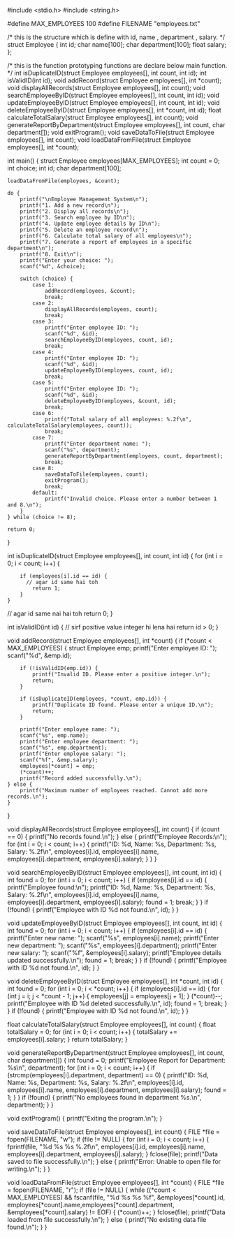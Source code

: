 #include <stdio.h>
#include <string.h>

#define MAX_EMPLOYEES 100
#define FILENAME "employees.txt"

/*
this is the structure which is define with id, name , department , salary.
*/
struct Employee {
    int id;
    char name[100];
    char department[100];
    float salary;
};

/*
this is the function prototyping functions are declare below main function.
*/
int isDuplicateID(struct Employee employees[], int count, int id);
int isValidID(int id);
void addRecord(struct Employee employees[], int *count);
void displayAllRecords(struct Employee employees[], int count);
void searchEmployeeByID(struct Employee employees[], int count, int id);
void updateEmployeeByID(struct Employee employees[], int count, int id);
void deleteEmployeeByID(struct Employee employees[], int *count, int id);
float calculateTotalSalary(struct Employee employees[], int count);
void generateReportByDepartment(struct Employee employees[], int count, char department[]);
void exitProgram();
void saveDataToFile(struct Employee employees[], int count);
void loadDataFromFile(struct Employee employees[], int *count);





int main() {
    struct Employee employees[MAX_EMPLOYEES];
    int count = 0;
    int choice;
    int id;
    char department[100];

    loadDataFromFile(employees, &count);

    do {
        printf("\nEmployee Management System\n");
        printf("1. Add a new record\n");
        printf("2. Display all records\n");
        printf("3. Search employee by ID\n");
        printf("4. Update employee details by ID\n");
        printf("5. Delete an employee record\n");
        printf("6. Calculate total salary of all employees\n");
        printf("7. Generate a report of employees in a specific department\n");
        printf("8. Exit\n");
        printf("Enter your choice: ");
        scanf("%d", &choice);

        switch (choice) {
            case 1:
                addRecord(employees, &count);
                break;
            case 2:
                displayAllRecords(employees, count);
                break;
            case 3:
                printf("Enter employee ID: ");
                scanf("%d", &id);
                searchEmployeeByID(employees, count, id);
                break;
            case 4:
                printf("Enter employee ID: ");
                scanf("%d", &id);
                updateEmployeeByID(employees, count, id);
                break;
            case 5:
                printf("Enter employee ID: ");
                scanf("%d", &id);
                deleteEmployeeByID(employees, &count, id);
                break;
            case 6:
                printf("Total salary of all employees: %.2f\n", calculateTotalSalary(employees, count));
                break;
            case 7:
                printf("Enter department name: ");
                scanf("%s", department);
                generateReportByDepartment(employees, count, department);
                break;
            case 8:
                saveDataToFile(employees, count);
                exitProgram();
                break;
            default:
                printf("Invalid choice. Please enter a number between 1 and 8.\n");
        }
    } while (choice != 8);

    return 0;
}

int isDuplicateID(struct Employee employees[], int count, int id) {
    for (int i = 0; i < count; i++) {
    
        if (employees[i].id == id) {
          // agar id same hai toh
            return 1; 
        }
    }
  // agar id same nai hai toh
    return 0; 
}

int isValidID(int id) {
  // sirf positive value integer hi lena hai
    return id > 0; 
}

void addRecord(struct Employee employees[], int *count) {
    if (*count < MAX_EMPLOYEES) {
        struct Employee emp;
        printf("Enter employee ID: ");
        scanf("%d", &emp.id);
        
        if (!isValidID(emp.id)) {
            printf("Invalid ID. Please enter a positive integer.\n");
            return;
        }

        if (isDuplicateID(employees, *count, emp.id)) {
            printf("Duplicate ID found. Please enter a unique ID.\n");
            return;
        }

        printf("Enter employee name: ");
        scanf("%s", emp.name);
        printf("Enter employee department: ");
        scanf("%s", emp.department);
        printf("Enter employee salary: ");
        scanf("%f", &emp.salary);
        employees[*count] = emp;
        (*count)++;
        printf("Record added successfully.\n");
    } else {
        printf("Maximum number of employees reached. Cannot add more records.\n");
    }
}

void displayAllRecords(struct Employee employees[], int count) {
    if (count == 0) {
        printf("No records found.\n");
    } else {
        printf("Employee Records:\n");
        for (int i = 0; i < count; i++) {
            printf("ID: %d, Name: %s, Department: %s, Salary: %.2f\n",
                   employees[i].id, employees[i].name, employees[i].department, employees[i].salary);
        }
    }
}

void searchEmployeeByID(struct Employee employees[], int count, int id) {
    int found = 0;
    for (int i = 0; i < count; i++) {
        if (employees[i].id == id) {
            printf("Employee found:\n");
            printf("ID: %d, Name: %s, Department: %s, Salary: %.2f\n",
                   employees[i].id, employees[i].name, employees[i].department, employees[i].salary);
            found = 1;
            break;
        }
    }
    if (!found) {
        printf("Employee with ID %d not found.\n", id);
    }
}

void updateEmployeeByID(struct Employee employees[], int count, int id) {
    int found = 0;
    for (int i = 0; i < count; i++) {
        if (employees[i].id == id) {
            printf("Enter new name: ");
            scanf("%s", employees[i].name);
            printf("Enter new department: ");
            scanf("%s", employees[i].department);
            printf("Enter new salary: ");
            scanf("%f", &employees[i].salary);
            printf("Employee details updated successfully.\n");
            found = 1;
            break;
        }
    }
    if (!found) {
        printf("Employee with ID %d not found.\n", id);
    }
}

void deleteEmployeeByID(struct Employee employees[], int *count, int id) {
    int found = 0;
    for (int i = 0; i < *count; i++) {
        if (employees[i].id == id) {
            for (int j = i; j < *count - 1; j++) {
                employees[j] = employees[j + 1];
            }
            (*count)--;
            printf("Employee with ID %d deleted successfully.\n", id);
            found = 1;
            break;
        }
    }
    if (!found) {
        printf("Employee with ID %d not found.\n", id);
    }
}

float calculateTotalSalary(struct Employee employees[], int count) {
    float totalSalary = 0;
    for (int i = 0; i < count; i++) {
        totalSalary += employees[i].salary;
    }
    return totalSalary;
}

void generateReportByDepartment(struct Employee employees[], int count, char department[]) {
    int found = 0;
    printf("Employee Report for Department: %s\n", department);
    for (int i = 0; i < count; i++) {
        if (strcmp(employees[i].department, department) == 0) {
            printf("ID: %d, Name: %s, Department: %s, Salary: %.2f\n",
                   employees[i].id, employees[i].name, employees[i].department, employees[i].salary);
            found = 1;
        }
    }
    if (!found) {
        printf("No employees found in department %s.\n", department);
    }
}

void exitProgram() {
    printf("Exiting the program.\n");
}

void saveDataToFile(struct Employee employees[], int count) {
    FILE *file = fopen(FILENAME, "w");
    if (file != NULL) {
        for (int i = 0; i < count; i++) {
            fprintf(file, "%d %s %s %.2f\n", employees[i].id, employees[i].name, employees[i].department, employees[i].salary);
        }
        fclose(file);
        printf("Data saved to file successfully.\n");
    } else {
        printf("Error: Unable to open file for writing.\n");
    }
}

void loadDataFromFile(struct Employee employees[], int *count) {
    FILE *file = fopen(FILENAME, "r");
    if (file != NULL) {
        while ((*count < MAX_EMPLOYEES) && fscanf(file, "%d %s %s %f", &employees[*count].id, employees[*count].name,employees[*count].department, &employees[*count].salary) != EOF) {
            (*count)++;
        }
        fclose(file);
        printf("Data loaded from file successfully.\n");
    } else {
        printf("No existing data file found.\n");
    }
}
